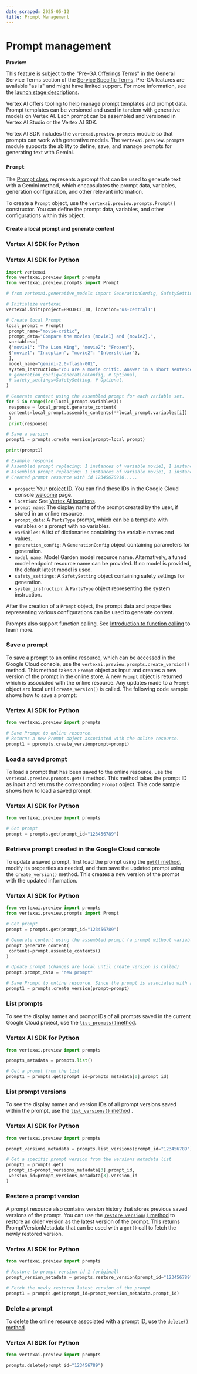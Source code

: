 ```yaml
---
date_scraped: 2025-05-12
title: Prompt Management
---
```


# Prompt management 

**Preview**

This feature is subject to the "Pre-GA Offerings Terms" in the General Service Terms section
of the [Service Specific Terms](https://cloud.google.com/terms/service-terms#1).
Pre-GA features are available "as is" and might have limited support.
For more information, see the
[launch stage descriptions](https://cloud.google.com/products#product-launch-stages).

Vertex AI offers tooling to help manage prompt templates and
prompt data. Prompt templates can be versioned and used in tandem with
generative models on Vertex AI. Each prompt can be assembled and
versioned in Vertex AI Studio or the Vertex AI SDK.

Vertex AI SDK includes the `vertexai.preview.prompts` module so that
prompts can work with generative models. The `vertexai.preview.prompts` module
supports the ability to define, save, and manage prompts for generating text
with Gemini.

### `Prompt`

The [Prompt class](https://cloud.google.com/vertex-ai/generative-ai/docs/reference/python/latest/vertexai.preview.prompts#prompt) represents a prompt that can be used to generate text with a
Gemini method, which encapsulates the prompt data, variables,
generation configuration, and other relevant information.

To create a `Prompt` object, use the `vertexai.preview.prompts.Prompt()` constructor.
You can define the prompt data, variables, and other configurations within
this object.

#### Create a local prompt and generate content

### Vertex AI SDK for Python

### Vertex AI SDK for Python

```python
import vertexai
from vertexai.preview import prompts
from vertexai.preview.prompts import Prompt

# from vertexai.generative_models import GenerationConfig, SafetySetting # Optional

# Initialize vertexai
vertexai.init(project=PROJECT_ID, location="us-central1")

# Create local Prompt
local_prompt = Prompt(
 prompt_name="movie-critic",
 prompt_data="Compare the movies {movie1} and {movie2}.",
 variables=[
 {"movie1": "The Lion King", "movie2": "Frozen"},
 {"movie1": "Inception", "movie2": "Interstellar"},
 ],
 model_name="gemini-2.0-flash-001",
 system_instruction="You are a movie critic. Answer in a short sentence.",
 # generation_config=GenerationConfig, # Optional,
 # safety_settings=SafetySetting, # Optional,
)

# Generate content using the assembled prompt for each variable set.
for i in range(len(local_prompt.variables)):
 response = local_prompt.generate_content(
 contents=local_prompt.assemble_contents(**local_prompt.variables[i])
 )
 print(response)

# Save a version
prompt1 = prompts.create_version(prompt=local_prompt)

print(prompt1)

# Example response
# Assembled prompt replacing: 1 instances of variable movie1, 1 instances of variable movie2
# Assembled prompt replacing: 1 instances of variable movie1, 1 instances of variable movie2
# Created prompt resource with id 12345678910.....

```

- `project`: Your [project ID](https://cloud.google.com/resource-manager/docs/creating-managing-projects#identifiers). You can find these IDs in the Google Cloud console
 [welcome](https://console.cloud.google.com/welcome) page.
- `location`: See [Vertex AI
 locations](https://cloud.google.com/vertex-ai/docs/general/locations).
- `prompt_name`: The display name of the prompt created by the user, if stored
 in an online resource.
- `prompt_data`: A `PartsType` prompt, which can be a template
 with variables or a prompt with no variables.
- `variables`: A list of dictionaries containing the variable names and values.
- `generation_config`: A `GenerationConfig` object containing
 parameters for generation.
- `model_name`: Model Garden model resource name. Alternatively,
 a tuned model endpoint resource name can be provided. If no model is provided, the
 default latest model is used.
- `safety_settings`: A `SafetySetting` object containing
 safety settings for generation.
- `system_instruction`: A `PartsType` object representing
 the system instruction.

After the creation of a `Prompt` object, the prompt data and properties
representing various configurations can be used to generate content.

Prompts also support function calling. See
[Introduction to function calling](https://cloud.google.com/vertex-ai/generative-ai/docs/multimodal/function-calling)
to learn more.

### Save a prompt

To save a prompt to an online resource, which can be accessed in the
Google Cloud console, use the
`vertexai.preview.prompts.create_version()` method. This method takes a `Prompt`
object as input and creates a new version of the prompt in the online store.
A new `Prompt` object is returned which is associated with the online resource.
Any updates made to a `Prompt` object are local until `create_version()`
is called. The following code sample shows how to save a prompt:

### Vertex AI SDK for Python

```python
from vertexai.preview import prompts

# Save Prompt to online resource.
# Returns a new Prompt object associated with the online resource.
prompt1 = pprompts.create_versionprompt=prompt)

```

### Load a saved prompt

To load a prompt that has been saved to the online resource, use the
`vertexai.preview.prompts.get()` method. This method takes the prompt ID as
input and returns the corresponding `Prompt` object. This code
sample shows how to load a saved prompt:

### Vertex AI SDK for Python

```python
from vertexai.preview import prompts 

# Get prompt
prompt = prompts.get(prompt_id="123456789")

```

### Retrieve prompt created in the Google Cloud console

To update a saved prompt, first load the prompt using the
[`get()` method](https://cloud.google.com/vertex-ai/generative-ai/docs/reference/python/latest/vertexai.preview.prompts#vertexai_preview_prompts_get),
modify its properties as needed, and then save the updated prompt using the
`create_version()` method. This creates a new version of the prompt with the
updated information.

### Vertex AI SDK for Python

```python
from vertexai.preview import prompts
from vertexai.preview.prompts import Prompt

# Get prompt
prompt = prompts.get(prompt_id="123456789")

# Generate content using the assembled prompt (a prompt without variables)
prompt.generate_content(
 contents=prompt.assemble_contents()
)

# Update prompt (changes are local until create_version is called)
prompt.prompt_data = "new prompt"

# Save Prompt to online resource. Since the prompt is associated with a prompt resource, it creates a new version under the same prompt_id. Returns a new Prompt object associated with the online resource
prompt1 = prompts.create_version(prompt=prompt)

```

### List prompts

To see the display names and prompt IDs of all prompts saved in the current
Google Cloud project, use the [`list_prompts()`method](https://cloud.google.com/vertex-ai/generative-ai/docs/reference/python/latest/vertexai.preview.prompts#vertexai_preview_prompts_list).

### Vertex AI SDK for Python

```python
from vertexai.preview import prompts

prompts_metadata = prompts.list()

# Get a prompt from the list
prompt1 = prompts.get(prompt_id=prompts_metadata[0].prompt_id)

```

### List prompt versions

To see the display names and version IDs of all prompt versions saved within
the prompt, use the [`list_versions()` method](https://cloud.google.com/vertex-ai/generative-ai/docs/reference/python/latest/vertexai.preview.prompts#vertexai_preview_prompts_list_versions) .

### Vertex AI SDK for Python

```python
from vertexai.preview import prompts

prompt_versions_metadata = prompts.list_versions(prompt_id="123456789")

# Get a specific prompt version from the versions metadata list
prompt1 = prompts.get(
 prompt_id=prompt_versions_metadata[3].prompt_id,
 version_id=prompt_versions_metadata[3].version_id
)

```

### Restore a prompt version

A prompt resource also contains version history that stores previous saved
versions of the prompt. You can use the
[`restore_version()` method](https://cloud.google.com/vertex-ai/generative-ai/docs/reference/python/latest/vertexai.preview.prompts#vertexai_preview_prompts_restore_version)
to restore an older version as the latest version of the prompt. This returns
PromptVersionMetadata that can be used with a `get()` call to fetch the newly
restored version.

### Vertex AI SDK for Python

```python
from vertexai.preview import prompts

# Restore to prompt version id 1 (original)
prompt_version_metadata = prompts.restore_version(prompt_id="123456789", version_id="1")

# Fetch the newly restored latest version of the prompt
prompt1 = prompts.get(prompt_id=prompt_version_metadata.prompt_id)

```

### Delete a prompt

To delete the online resource associated with a prompt ID, use the
[`delete()` method](https://cloud.google.com/vertex-ai/generative-ai/docs/reference/python/latest/vertexai.preview.prompts#vertexai_preview_prompts_delete).

### Vertex AI SDK for Python

```python
from vertexai.preview import prompts

prompts.delete(prompt_id="123456789")

```